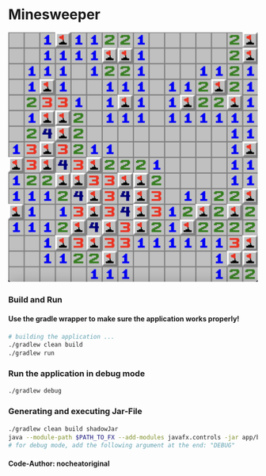 # Minesweeper

![Alt-Text](app/src/main/resources/sprites/minimize.png)

### Build and Run

#### Use the gradle wrapper to make sure the application works properly!

```sh
# building the application ...
./gradlew clean build
./gradlew run
```

### Run the application in debug mode

```sh
./gradlew debug
```

### Generating and executing Jar-File

```sh
./gradlew clean build shadowJar
java --module-path $PATH_TO_FX --add-modules javafx.controls -jar app/build/libs/minesweeper.jar
# for debug mode, add the following argument at the end: "DEBUG"
```

#### Code-Author: nocheatoriginal
